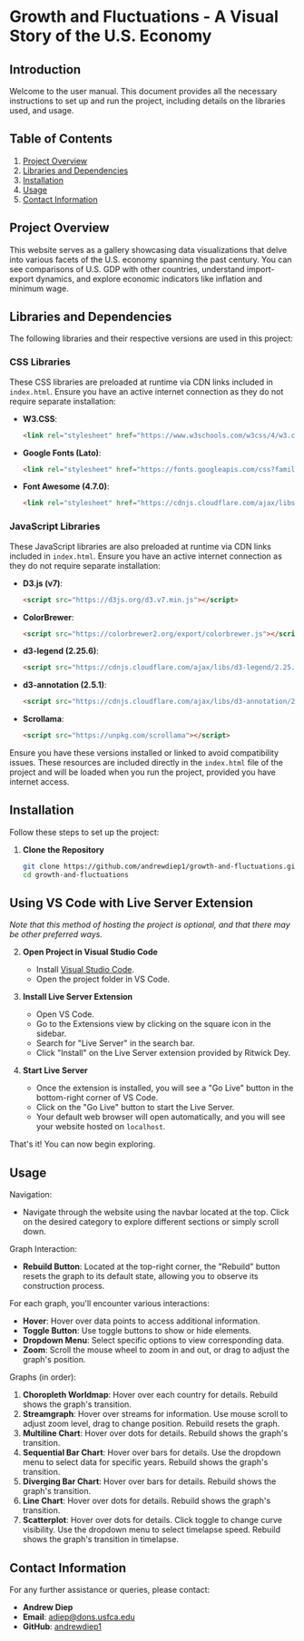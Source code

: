 # Growth and Fluctuations - A Visual Story of the U.S. Economy

## Introduction

Welcome to the user manual. This document provides all the necessary instructions to set up and run the project, including details on the libraries used, and usage.

## Table of Contents

1. [Project Overview](#project-overview)
2. [Libraries and Dependencies](#libraries-and-dependencies)
3. [Installation](#installation)
4. [Usage](#usage)
5. [Contact Information](#contact-information)

## Project Overview

This website serves as a gallery showcasing data visualizations that delve into various facets of the U.S. economy spanning the past century. You can see comparisons of U.S. GDP with other countries, understand import-export dynamics, and explore economic indicators like inflation and minimum wage.

## Libraries and Dependencies

The following libraries and their respective versions are used in this project:

### CSS Libraries

These CSS libraries are preloaded at runtime via CDN links included in `index.html`. Ensure you have an active internet connection as they do not require separate installation:

- **W3.CSS**:
  ```html
  <link rel="stylesheet" href="https://www.w3schools.com/w3css/4/w3.css" id="theme-style">
  ```
- **Google Fonts (Lato)**:
  ```html
  <link rel="stylesheet" href="https://fonts.googleapis.com/css?family=Lato">
  ```
- **Font Awesome (4.7.0)**:
  ```html
  <link rel="stylesheet" href="https://cdnjs.cloudflare.com/ajax/libs/font-awesome/4.7.0/css/font-awesome.min.css">
  ```

### JavaScript Libraries

These JavaScript libraries are also preloaded at runtime via CDN links included in `index.html`. Ensure you have an active internet connection as they do not require separate installation:

- **D3.js (v7)**:
  ```html
  <script src="https://d3js.org/d3.v7.min.js"></script>
  ```
- **ColorBrewer**:
  ```html
  <script src="https://colorbrewer2.org/export/colorbrewer.js"></script>
  ```
- **d3-legend (2.25.6)**:
  ```html
  <script src="https://cdnjs.cloudflare.com/ajax/libs/d3-legend/2.25.6/d3-legend.min.js"></script>
  ```
- **d3-annotation (2.5.1)**:
  ```html
  <script src="https://cdnjs.cloudflare.com/ajax/libs/d3-annotation/2.5.1/d3-annotation.min.js"></script>
  ```
- **Scrollama**:
  ```html
  <script src="https://unpkg.com/scrollama"></script>
  ```

Ensure you have these versions installed or linked to avoid compatibility issues. These resources are included directly in the `index.html` file of the project and will be loaded when you run the project, provided you have internet access.

## Installation

Follow these steps to set up the project:

1. **Clone the Repository**

   ```bash
   git clone https://github.com/andrewdiep1/growth-and-fluctuations.git
   cd growth-and-fluctuations
   ```

## Using VS Code with Live Server Extension

*Note that this method of hosting the project is optional, and that there may be other preferred ways.*

2. **Open Project in Visual Studio Code**

   - Install [Visual Studio Code](https://code.visualstudio.com/).
   - Open the project folder in VS Code.

3. **Install Live Server Extension**

   - Open VS Code.
   - Go to the Extensions view by clicking on the square icon in the sidebar.
   - Search for "Live Server" in the search bar.
   - Click "Install" on the Live Server extension provided by Ritwick Dey.

4. **Start Live Server**

   - Once the extension is installed, you will see a "Go Live" button in the bottom-right corner of VS Code.
   - Click on the "Go Live" button to start the Live Server.
   - Your default web browser will open automatically, and you will see your website hosted on `localhost`.

That's it! You can now begin exploring.

## Usage

Navigation:

- Navigate through the website using the navbar located at the top. Click on the desired category to explore different sections or simply scroll down.

Graph Interaction:

- **Rebuild Button**: Located at the top-right corner, the "Rebuild" button resets the graph to its default state, allowing you to observe its construction process.

For each graph, you'll encounter various interactions:

- **Hover**: Hover over data points to access additional information.
- **Toggle Button**: Use toggle buttons to show or hide elements.
- **Dropdown Menu**: Select specific options to view corresponding data.
- **Zoom**: Scroll the mouse wheel to zoom in and out, or drag to adjust the graph's position.

Graphs (in order):

1. **Choropleth Worldmap**: Hover over each country for details. Rebuild shows the graph's transition.
2. **Streamgraph**: Hover over streams for information. Use mouse scroll to adjust zoom level, drag to change position. Rebuild resets the graph.
3. **Multiline Chart**: Hover over dots for details. Rebuild shows the graph's transition.
4. **Sequential Bar Chart**: Hover over bars for details. Use the dropdown menu to select data for specific years. Rebuild shows the graph's transition.
5. **Diverging Bar Chart**: Hover over bars for details. Rebuild shows the graph's transition.
6. **Line Chart**: Hover over dots for details. Rebuild shows the graph's transition.
7. **Scatterplot**: Hover over dots for details. Click toggle to change curve visibility. Use the dropdown menu to select timelapse speed. Rebuild shows the graph's transition in timelapse.

## Contact Information

For any further assistance or queries, please contact:

- **Andrew Diep**
- **Email**: adiep@dons.usfca.edu
- **GitHub**: [andrewdiep1](https://github.com/andrewdiep1)
